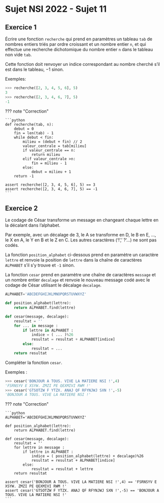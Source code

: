 # Sujet NSI 2022 - Sujet 11

## Exercice 1

Écrire une fonction `recherche` qui prend en paramètres un tableau `tab` de nombres entiers triés par ordre croissant et un nombre entier `n`, et qui effectue une recherche dichotomique du nombre entier `n` dans le tableau non vide `tab`.

Cette fonction doit renvoyer un indice correspondant au nombre cherché s’il est dans le tableau, $-1$ sinon.

Exemples:

```python
>>> recherche([2, 3, 4, 5, 6], 5)
3
>>> recherche([2, 3, 4, 6, 7], 5)
-1
```

??? note "Correction"

    ```python
    def recherche(tab, n):
        debut = 0
        fin = len(tab) - 1
        while debut < fin:
            milieu = (debut + fin) // 2
            valeur_centrale = tab[milieu]
            if valeur_centrale == n:
                return milieu
            elif valeur_centrale >n:
                fin = milieu - 1
            else:
                debut = milieu + 1
        return -1

    assert recherche([2, 3, 4, 5, 6], 5) == 3
    assert recherche([2, 3, 4, 6, 7], 5) == -1
    ```

## Exercice 2

Le codage de César transforme un message en changeant chaque lettre en la décalant dans l’alphabet.

Par exemple, avec un décalage de 3, le A se transforme en D, le B en E, ..., le X en A, le Y en B et le Z en C. Les autres caractères (‘!’,’ ?’…) ne sont pas codés.

La fonction `position_alphabet` ci-dessous prend en paramètre un caractère `lettre` et renvoie la position de `lettre` dans la chaîne de caractères `ALPHABET` s’il s’y trouve et `-1` sinon.

La fonction `cesar` prend en paramètre une chaîne de caractères `message` et un nombre entier `decalage` et renvoie le nouveau message codé avec le codage de César utilisant le décalage `decalage`.

```python
ALPHABET='ABCDEFGHIJKLMNOPQRSTUVWXYZ'

def position_alphabet(lettre):
    return ALPHABET.find(lettre)

def cesar(message, decalage):
    resultat = ''
    for ... in message :
        if lettre in ALPHABET :
            indice = ( ... )%26
            resultat = resultat + ALPHABET[indice]
        else:
            resultat = ...
    return resultat
```

Compléter la fonction `cesar`.

Exemples :

```python
>>> cesar('BONJOUR A TOUS. VIVE LA MATIERE NSI !',4)
'FSRNSYV E XSYW. ZMZI PE QEXMIVI RWM !'
>>> cesar('GTSOTZW F YTZX. ANAJ QF RFYNJWJ SXN !',-5)
'BONJOUR A TOUS. VIVE LA MATIERE NSI !'
```

??? note "Correction"

    ```python
    ALPHABET='ABCDEFGHIJKLMNOPQRSTUVWXYZ'

    def position_alphabet(lettre):
        return ALPHABET.find(lettre)

    def cesar(message, decalage):
        resultat = ''
        for lettre in message :
            if lettre in ALPHABET :
                indice = ( position_alphabet(lettre) + decalage)%26
                resultat = resultat + ALPHABET[indice]
            else:
                resultat = resultat + lettre
        return resultat

    assert cesar('BONJOUR A TOUS. VIVE LA MATIERE NSI !',4) == 'FSRNSYV E XSYW. ZMZI PE QEXMIVI RWM !'
    assert cesar('GTSOTZW F YTZX. ANAJ QF RFYNJWJ SXN !',-5) == 'BONJOUR A TOUS. VIVE LA MATIERE NSI !'
    ```
